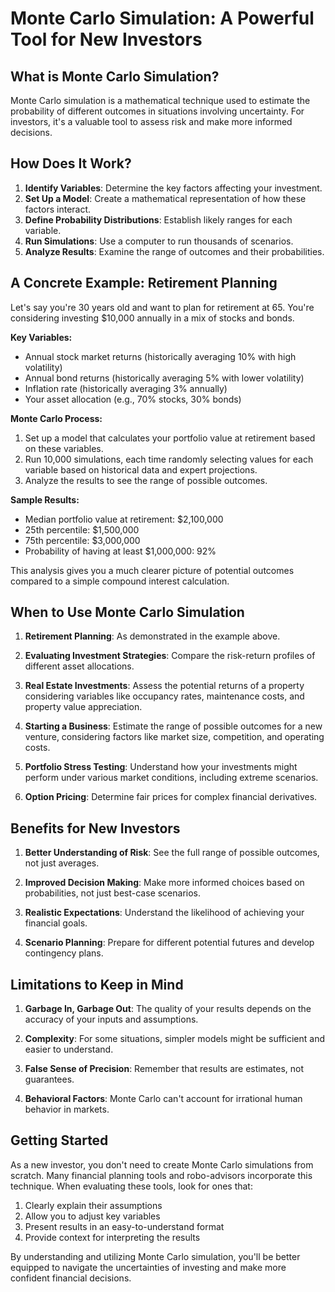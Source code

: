 # Monte Carlo Simulation: A Powerful Tool for New Investors

## What is Monte Carlo Simulation?

Monte Carlo simulation is a mathematical technique used to estimate the probability of different outcomes in situations involving uncertainty. For investors, it's a valuable tool to assess risk and make more informed decisions.

## How Does It Work?

1. **Identify Variables**: Determine the key factors affecting your investment.
2. **Set Up a Model**: Create a mathematical representation of how these factors interact.
3. **Define Probability Distributions**: Establish likely ranges for each variable.
4. **Run Simulations**: Use a computer to run thousands of scenarios.
5. **Analyze Results**: Examine the range of outcomes and their probabilities.

## A Concrete Example: Retirement Planning

Let's say you're 30 years old and want to plan for retirement at 65. You're considering investing $10,000 annually in a mix of stocks and bonds.

**Key Variables:**

- Annual stock market returns (historically averaging 10% with high volatility)
- Annual bond returns (historically averaging 5% with lower volatility)
- Inflation rate (historically averaging 3% annually)
- Your asset allocation (e.g., 70% stocks, 30% bonds)

**Monte Carlo Process:**

1. Set up a model that calculates your portfolio value at retirement based on these variables.
2. Run 10,000 simulations, each time randomly selecting values for each variable based on historical data and expert projections.
3. Analyze the results to see the range of possible outcomes.

**Sample Results:**

- Median portfolio value at retirement: $2,100,000
- 25th percentile: $1,500,000
- 75th percentile: $3,000,000
- Probability of having at least $1,000,000: 92%

This analysis gives you a much clearer picture of potential outcomes compared to a simple compound interest calculation.

## When to Use Monte Carlo Simulation

1. **Retirement Planning**: As demonstrated in the example above.

2. **Evaluating Investment Strategies**: Compare the risk-return profiles of different asset allocations.

3. **Real Estate Investments**: Assess the potential returns of a property considering variables like occupancy rates, maintenance costs, and property value appreciation.

4. **Starting a Business**: Estimate the range of possible outcomes for a new venture, considering factors like market size, competition, and operating costs.

5. **Portfolio Stress Testing**: Understand how your investments might perform under various market conditions, including extreme scenarios.

6. **Option Pricing**: Determine fair prices for complex financial derivatives.

## Benefits for New Investors

1. **Better Understanding of Risk**: See the full range of possible outcomes, not just averages.

2. **Improved Decision Making**: Make more informed choices based on probabilities, not just best-case scenarios.

3. **Realistic Expectations**: Understand the likelihood of achieving your financial goals.

4. **Scenario Planning**: Prepare for different potential futures and develop contingency plans.

## Limitations to Keep in Mind

1. **Garbage In, Garbage Out**: The quality of your results depends on the accuracy of your inputs and assumptions.

2. **Complexity**: For some situations, simpler models might be sufficient and easier to understand.

3. **False Sense of Precision**: Remember that results are estimates, not guarantees.

4. **Behavioral Factors**: Monte Carlo can't account for irrational human behavior in markets.

## Getting Started

As a new investor, you don't need to create Monte Carlo simulations from scratch. Many financial planning tools and robo-advisors incorporate this technique. When evaluating these tools, look for ones that:

1. Clearly explain their assumptions
2. Allow you to adjust key variables
3. Present results in an easy-to-understand format
4. Provide context for interpreting the results

By understanding and utilizing Monte Carlo simulation, you'll be better equipped to navigate the uncertainties of investing and make more confident financial decisions.